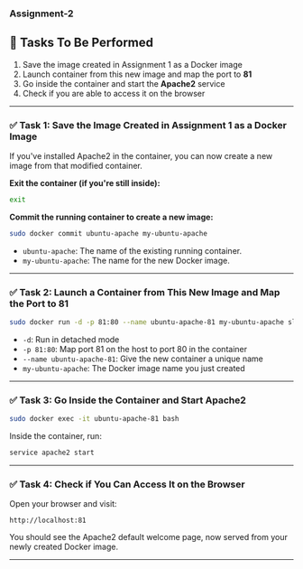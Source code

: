 ### Assignment-2
## 🧪 Tasks To Be Performed

1. Save the image created in Assignment 1 as a Docker image  
2. Launch container from this new image and map the port to **81**  
3. Go inside the container and start the **Apache2** service  
4. Check if you are able to access it on the browser  

---

### ✅ Task 1: Save the Image Created in Assignment 1 as a Docker Image

If you've installed Apache2 in the container, you can now create a new image from that modified container.

**Exit the container (if you're still inside):**

```bash
exit
```

**Commit the running container to create a new image:**

```bash
sudo docker commit ubuntu-apache my-ubuntu-apache
```

- `ubuntu-apache`: The name of the existing running container.  
- `my-ubuntu-apache`: The name for the new Docker image.

---

### ✅ Task 2: Launch a Container from This New Image and Map the Port to 81

```bash
sudo docker run -d -p 81:80 --name ubuntu-apache-81 my-ubuntu-apache sleep infinity
```

- `-d`: Run in detached mode  
- `-p 81:80`: Map port 81 on the host to port 80 in the container  
- `--name ubuntu-apache-81`: Give the new container a unique name  
- `my-ubuntu-apache`: The Docker image name you just created  

---

### ✅ Task 3: Go Inside the Container and Start Apache2

```bash
sudo docker exec -it ubuntu-apache-81 bash
```

Inside the container, run:

```bash
service apache2 start
```

---

### ✅ Task 4: Check if You Can Access It on the Browser

Open your browser and visit:

```
http://localhost:81
```

You should see the Apache2 default welcome page, now served from your newly created Docker image.

---
